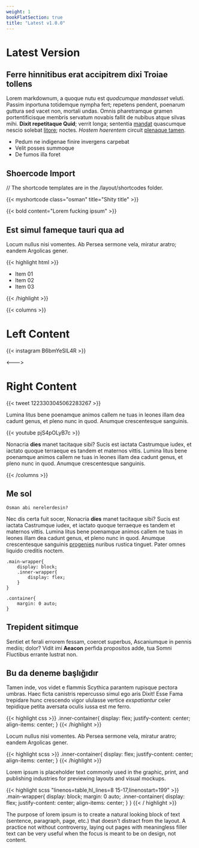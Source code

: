 ```yaml
---
weight: 1
bookFlatSection: true
title: "Latest v1.0.0"
---
```


# Latest Version

## Ferre hinnitibus erat accipitrem dixi Troiae tollens

Lorem markdownum, a quoque nutu est *quodcumque mandasset* veluti. Passim
inportuna totidemque nympha fert; repetens pendent, poenarum guttura sed vacet
non, mortali undas. Omnis pharetramque gramen portentificisque membris servatum
novabis fallit de nubibus atque silvas mihi. **Dixit repetitaque Quid**; verrit
longa; sententia [mandat](http://pastor-ad.io/questussilvas) quascumque nescio
solebat [litore](http://lacrimas-ab.net/); noctes. *Hostem haerentem* circuit
[plenaque tamen](http://www.sine.io/in).

- Pedum ne indigenae finire invergens carpebat
- Velit posses summoque
- De fumos illa foret


## Shoercode Import

// The shortcode templates are in the /layout/shortcodes folder.

{{< myshortcode class="osman" title="Shity title" >}}

{{< bold content="Lorem fucking ipsum" >}}

## Est simul fameque tauri qua ad

Locum nullus nisi vomentes. Ab Persea sermone vela, miratur aratro; eandem
Argolicas gener.

{{< highlight html >}}
<div class="main-container">
    <div class="inner-container">
        <ul>
            <li>Item 01</li>
            <li>Item 02</li>
            <li>Item 03</li>
        <ul>
    </div>
</div>
{{< /highlight >}}



{{< columns >}} <!-- begin columns block -->
# Left Content

{{< instagram B6bmYeSlL4R >}}

<---> <!-- magic sparator, between columns -->

# Right Content


{{< tweet 1223303045062283267 >}}

Lumina litus bene poenamque animos callem ne tuas in leones illam dea
cadunt genus, et pleno nunc in quod. Anumque crescentesque sanguinis.

{{< youtube pjS4pOLyB7c >}}

Nonacria **dies** manet tacitaque sibi? Sucis est
iactata Castrumque iudex, et iactato quoque terraeque es tandem et maternos
vittis. Lumina litus bene poenamque animos callem ne tuas in leones illam dea
cadunt genus, et pleno nunc in quod. Anumque crescentesque sanguinis.

{{< /columns >}}


## Me sol

    Osman abi nerelerdesin?

Nec dis certa fuit socer, Nonacria **dies** manet tacitaque sibi? Sucis est
iactata Castrumque iudex, et iactato quoque terraeque es tandem et maternos
vittis. Lumina litus bene poenamque animos callem ne tuas in leones illam dea
cadunt genus, et pleno nunc in quod. Anumque crescentesque sanguinis
[progenies](http://www.late.net/alimentavirides) nuribus rustica tinguet. Pater
omnes liquido creditis noctem.

    .main-wrapper{
        display: block;
        .inner-wrapper{
            display: flex;
        }
    }

    .container{
        margin: 0 auto;
    }

## Trepident sitimque

Sentiet et ferali errorem fessam, coercet superbus, Ascaniumque in pennis
mediis; dolor? Vidit imi **Aeacon** perfida propositos adde, tua Somni Fluctibus
errante lustrat non.

## Bu da deneme başlığıdır

Tamen inde, vos videt e flammis Scythica parantem rupisque pectora umbras. Haec
ficta canistris repercusso simul ego aris Dixit! Esse Fama trepidare hunc
crescendo vigor ululasse vertice *exspatiantur* celer tepidique petita aversata
oculis iussa est me ferro.

{{< highlight css >}}
.inner-container{
    display: flex;
    justify-content: center;
    align-items: center;
}
{{< /highlight >}}

Locum nullus nisi vomentes. Ab Persea sermone vela, miratur aratro; eandem
Argolicas gener.

{{< highlight scss >}}
.inner-container{
    display: flex;
    justify-content: center;
    align-items: center;
}
{{< /highlight >}}

Lorem ipsum is placeholder text commonly used in the graphic, print, and publishing industries for previewing layouts and visual mockups.

{{< highlight scss "linenos=table,hl_lines=8 15-17,linenostart=199" >}}
.main-wrapper{
    display: block;
    margin: 0 auto;
    .inner-container{
        display: flex;
        justify-content: center;
        align-items: center;
    }
}
{{< / highlight >}}

The purpose of lorem ipsum is to create a natural looking block of text (sentence, paragraph, page, etc.) that doesn't distract from the layout. A practice not without controversy, laying out pages with meaningless filler text can be very useful when the focus is meant to be on design, not content.